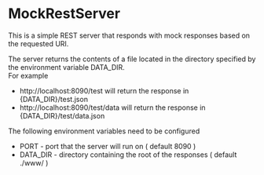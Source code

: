 # MockRestServer
This is a simple REST server that responds with mock responses based on the requested URI.

The server returns the contents of a file located in the directory specified by the environment variable DATA_DIR.  
For example

* http://localhost:8090/test will return the response in {DATA_DIR}/test.json
* http://localhost:8090/test/data will return the response in {DATA_DIR}/test/data.json

The following environment variables need to be configured

* PORT - port that the server will run on ( default 8090 )
* DATA_DIR - directory containing the root of the responses ( default ./www/ )
